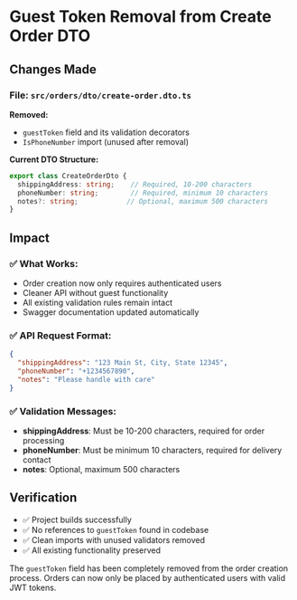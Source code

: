 # Guest Token Removal from Create Order DTO

## Changes Made

### File: `src/orders/dto/create-order.dto.ts`

**Removed:**
- `guestToken` field and its validation decorators
- `IsPhoneNumber` import (unused after removal)

**Current DTO Structure:**
```typescript
export class CreateOrderDto {
  shippingAddress: string;    // Required, 10-200 characters
  phoneNumber: string;        // Required, minimum 10 characters  
  notes?: string;            // Optional, maximum 500 characters
}
```

## Impact

### ✅ What Works:
- Order creation now only requires authenticated users
- Cleaner API without guest functionality
- All existing validation rules remain intact
- Swagger documentation updated automatically

### ✅ API Request Format:
```json
{
  "shippingAddress": "123 Main St, City, State 12345",
  "phoneNumber": "+1234567890", 
  "notes": "Please handle with care"
}
```

### ✅ Validation Messages:
- **shippingAddress**: Must be 10-200 characters, required for order processing
- **phoneNumber**: Must be minimum 10 characters, required for delivery contact  
- **notes**: Optional, maximum 500 characters

## Verification
- ✅ Project builds successfully
- ✅ No references to `guestToken` found in codebase
- ✅ Clean imports with unused validators removed
- ✅ All existing functionality preserved

The `guestToken` field has been completely removed from the order creation process. Orders can now only be placed by authenticated users with valid JWT tokens.
